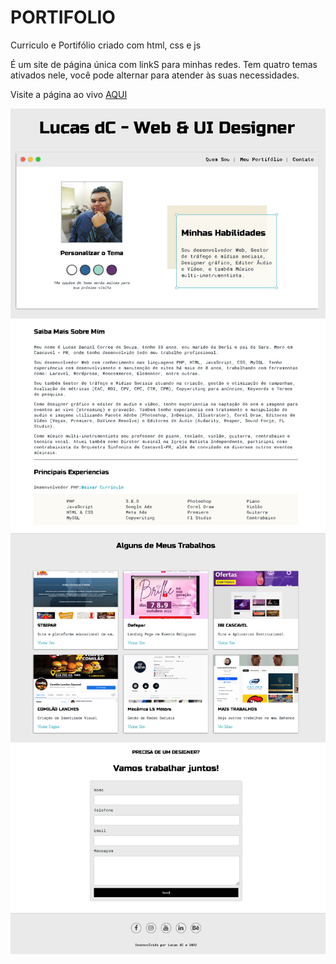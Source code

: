 # PORTIFOLIO
 Curriculo e Portifólio criado com html, css e js

É um site de página única com linkS para minhas redes.
Tem quatro temas ativados nele, você pode alternar para atender às suas necessidades.

Visite a página ao vivo [AQUI](https://#/)

![images/CAPTURA1.JPG](https://github.com/lucasdcorrea/PORTIFOLIO/blob/main/images/CAPTURA1.jpg)
![images/CAPTURA2.JPG](https://github.com/lucasdcorrea/PORTIFOLIO/blob/main/images/CAPTURA2.jpg)
![images/CAPTURA3.JPG](https://github.com/lucasdcorrea/PORTIFOLIO/blob/main/images/CAPTURA3.jpg)
![images/CAPTURA4.JPG](https://github.com/lucasdcorrea/PORTIFOLIO/blob/main/images/CAPTURA4.jpg)
